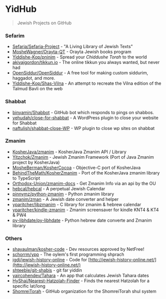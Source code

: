 # YidHub
> Jewish Projects on GitHub

### Sefarim
- [Sefaria/Sefaria-Project](https://github.com/sefaria/sefaria-project) - "A Living Library of Jewish Texts"
- [MosheWagner/Orayta-QT](https://github.com/MosheWagner/Orayta-QT) - Orayta Jewish books program
- [Yiddishe-Kop/pninim](https://github.com/Yiddishe-Kop/pninim) - Spread your *Chiddushe Torah* to the world 
- [akivajgordon/tikkun.io](https://github.com/akivajgordon/tikkun.io) - The online tikkun you always wanted, but never had
- [OpenSiddur/OpenSiddur](https://github.com/opensiddur/opensiddur) - A free tool for making custom siddurim, haggadot, and more.
- [Yiddishe-Kop/Shas-Vilna](https://github.com/Yiddishe-Kop/Shas-Vilna) - An attempt to recreate the Vilna edition of the Talmud Bavli on the web

### Shabbat
- [binyamin/Shabbot](https://github.com/binyamin/shabbot) - GitHub bot which responds to pings on shabbos.
- [yehudah/close-for-shabbat](https://github.com/yehudah/close-for-shabbat) - A WordPress plugin to close your website for Shabbat
- [naftulish/shabbat-close-WP](https://github.com/naftulish/shabbat-close-WP) - WP plugin to close wp sites on shabbat


### Zmanim
- [KosherJava/zmanim](https://github.com/KosherJava/zmanim) - KosherJava Zmanim API / Library
- [Yitzchok/Zmanim](https://github.com/Yitzchok/Zmanim) - Jewish Zmanim Framework (Port of Java Zmanim project by KosherJava)
- [MosheBerman/KosherCocoa](https://github.com/MosheBerman/KosherCocoa) - Objective-C port of KosherJava
- [BehindTheMath/KosherZmanim](https://github.com/BehindTheMath/KosherZmanim) - Port of the KosherJava zmanim library to TypeScript
- [Orthodox-Union/zmanim-docs](https://github.com/Orthodox-Union/zmanim-docs) - Get Zmanim Info via an api by the OU
- [hebcal/hebcal](https://github.com/hebcal/hebcal) - A perpetual Jewish Calendar
- [pinnymz/python-zmanim](https://github.com/pinnymz/python-zmanim) - Python zmanim library
- [zmanim/zman](https://github.com/zmanim/zman) - A Jewish date converter and helper
- [yparitcher/libzmanim](https://github.com/yparitcher/libzmanim) - C library for zmanim & hebrew calendar
- [yparitcher/kindle-zmanim](https://github.com/yparitcher/kindle-zmanim) - Zmanim screensaver for kindle KNT4 & KT4 & PW4
- [py-libhdate/py-libhdate](https://github.com/py-libhdate/py-libhdate) - Python hebrew date converte and Zmanim library

### Others
- [shayaulman/kosher-code](https://github.com/shayaulman/kosher-code) - Dev resources approved by NetFree!
- [schorrm/ypp](https://github.com/schorrm/ypp) - The oylem's first programming shprach
- [igdj/jewish-history-online](https://github.com/igdj/jewish-history-online) - Code for [http://jewish-history-online.net/](http://jewish-history-online.net/)
- [shteeble/git-shabis](https://github.com/shteeble/git-shabis) - git far yiddin
- [yaircohendev/Tahara](https://github.com/yaircohendev/Tahara) - An app that calculates Jewish Tahara dates
- [HyShai/Nearest-Hatzolah-Finder](https://github.com/HyShai/Nearest-Hatzolah-Finder) - Finds the nearest Hatzolah for a specific lat/long
- [ShomreiTorah](https://github.com/ShomreiTorah) - GitHub organization for the ShomreiTorah shul system


